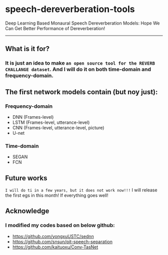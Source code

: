 # speech-dereverberation-tools
Deep Learning Based Monaural Speech Dereverberation Models: Hope We Can Get Better Performance of Dereverberation! 

*****
## What is it for? 
### It is just an idea to make `an open source tool for the REVERB CHALLANGE dataset`. And I will do it on both time-domain and frequency-domain. 

## The first network models contain (but noy just):
### Frequency-domain
* DNN (Frames-level)
* LSTM (Frames-level, utterance-level)
* CNN (Frames-level, utterance-level, picture)
* U-net
### Time-domain
* SEGAN
* FCN

## Future works
`I will do ti in a few years, but it does not work now!!!`
I will release the first egs in this month! If everything goes well!

## Acknowledge
### I modified my codes based on below github:
* https://github.com/yongxuUSTC/sednn
* https://github.com/snsun/pit-speech-separation
* https://github.com/kaituoxu/Conv-TasNet

